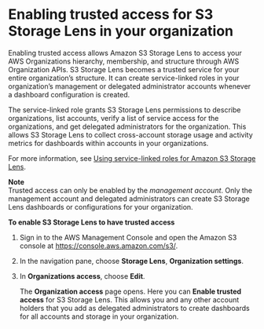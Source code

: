 # Enabling trusted access for S3 Storage Lens in your organization<a name="storage_lens_console_organizations_enabling_trusted_access"></a>

Enabling trusted access allows Amazon S3 Storage Lens to access your AWS Organizations hierarchy, membership, and structure through AWS Organization APIs\. S3 Storage Lens becomes a trusted service for your entire organization’s structure\. It can create service\-linked roles in your organization’s management or delegated administrator accounts whenever a dashboard configuration is created\. 

The service\-linked role grants S3 Storage Lens permissions to describe organizations, list accounts, verify a list of service access for the organizations, and get delegated administrators for the organization\. This allows S3 Storage Lens to collect cross\-account storage usage and activity metrics for dashboards within accounts in your organizations\. 

For more information, see [Using service\-linked roles for Amazon S3 Storage Lens](https://docs.aws.amazon.com/AmazonS3/latest/dev/using-service-linked-roles.html)\.

**Note**  
 Trusted access can only be enabled by the *management account*\. 
 Only the management account and delegated administrators can create S3 Storage Lens dashboards or configurations for your organization\.

**To enable S3 Storage Lens to have trusted access**

1. Sign in to the AWS Management Console and open the Amazon S3 console at [https://console\.aws\.amazon\.com/s3/](https://console.aws.amazon.com/s3/)\.

1. In the navigation pane, choose **Storage Lens**, **Organization settings**\.

1. In **Organizations access**, choose **Edit**\.

   The **Organization access** page opens\. Here you can **Enable trusted access** for S3 Storage Lens\. This allows you and any other account holders that you add as delegated administrators to create dashboards for all accounts and storage in your organization\.